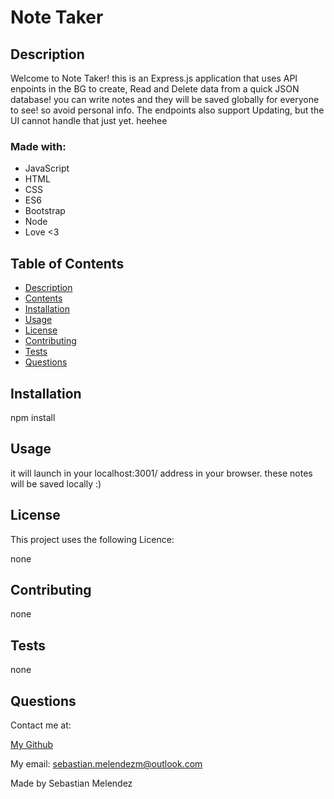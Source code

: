 
# Note Taker

## Description

  Welcome to Note Taker! this is an Express.js application that uses API enpoints in the BG to create, Read and Delete data from a quick JSON database! you can write notes and they will be saved globally for everyone to see! so avoid personal info. The endpoints also support Updating, but the UI cannot handle that just yet. heehee
  
### Made with:
  
* JavaScript
* HTML
* CSS
* ES6
* Bootstrap
* Node
* Love <3


## Table of Contents
* [Description](#description)
* [Contents](#contents)
* [Installation](#installation) 
* [Usage](#usage)
* [License](#licence)
* [Contributing](#contributing)
* [Tests](#tests)
* [Questions](#questions)


## Installation
  npm install
  
## Usage
  it will launch in your localhost:3001/ address in your browser. these notes will be saved locally :) 
   

  ## License
  This project uses the following Licence:


  none
  
  

    
  

## Contributing
  none

## Tests
  none

## Questions
  Contact me at:


  [My Github](https://github.com/SebasMelendez)


  My email: sebastian.melendezm@outlook.com

Made by Sebastian Melendez

